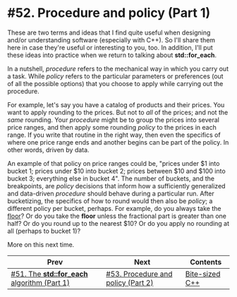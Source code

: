 # #52. Procedure and policy (Part 1)

These are two terms and ideas that I find quite useful when designing and/or understanding software (especially with C++). So I'll share them here in case they're useful or interesting to you, too. In addition, I'll put these ideas into practice when we return to talking about **std::for_each**.

In a nutshell, *procedure* refers to the mechanical way in which you carry out a task. While *policy* refers to the particular parameters or preferences (out of all the possible options) that you choose to apply while carrying out the procedure.

For example, let's say you have a catalog of products and their prices. You want to apply rounding to the prices. But not to *all* of the prices; and not the *same* rounding. Your *procedure* might be to group the prices into several price ranges, and then apply some rounding *policy* to the prices in each range. If you write that routine in the right way, then even the specifics of where one price range ends and another begins can be part of the policy. In other words, driven by data.

An example of that policy on price ranges could be, "prices under $1 into bucket 1; prices under $10 into bucket 2; prices between $10 and $100 into bucket 3; everything else in bucket 4". The number of buckets, and the breakpoints, are *policy* decisions that inform how a sufficiently generalized and data-driven *procedure* should behave during a particular run. After bucketizing, the specifics of how to round would then also be *policy*; a different policy per bucket, perhaps. For example, do you always take the [floor](https://docs.microsoft.com//cpp/c-runtime-library/reference/floor-floorf-floorl)? Or do you take the **floor** unless the fractional part is greater than one half? Or do you round up to the nearest $10? Or do you apply no rounding at all (perhaps to bucket 1)?

More on this next time.

|Prev|Next|Contents|
|-|-|-|
|[#51. The **std::for_each** algorithm (Part 1)](051.md)|[#53. Procedure and policy (Part 2)](053.md)|[Bite-sized C++](../README.md)|
